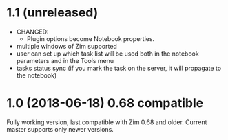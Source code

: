 # 1.1 (unreleased)
* CHANGED:
    * Plugin options become Notebook properties.
* multiple windows of Zim supported
* user can set up which task list will be used both in the notebook parameters and in the Tools menu
* tasks status sync (if you mark the task on the server, it will propagate to the notebook) 

# 1.0 (2018-06-18) 0.68 compatible
Fully working version, last compatible with Zim 0.68 and older. Current master supports only newer versions. 
